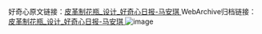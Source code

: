 好奇心原文链接：[皮革制花瓶_设计_好奇心日报-马安琪 ](https://www.qdaily.com/articles/12442.html)
WebArchive归档链接：[皮革制花瓶_设计_好奇心日报-马安琪 ](http://web.archive.org/web/20190623172713/https://www.qdaily.com/articles/12442.html)
![image](http://ww3.sinaimg.cn/large/007d5XDply1g3wjs0pffgj30u02r2tjz)